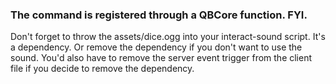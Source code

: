 ### The command is registered through a QBCore function. FYI. 

Don't forget to throw the assets/dice.ogg into your interact-sound script. It's a dependency. Or remove the dependency if you don't want to use the sound. You'd also have to remove the server event trigger from the client file if you decide to remove the dependency.
